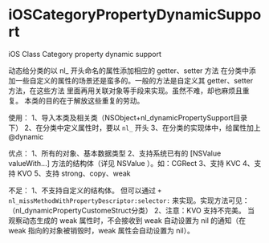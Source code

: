 # iOSCategoryPropertyDynamicSupport
iOS Class Category property dynamic support

动态给分类的以 nl_ 开头命名的属性添加相应的 getter、setter 方法
在分类中添加一些自定义的属性的场景还是蛮多的。一般的方法是自定义其 getter、setter 方法，在这些方法
里面再用关联对象等手段来实现。虽然不难，却也麻烦且重复。
本类的目的在于解放这些重复的劳动。

   使用：
      1、导入本类及相关类（NSObject+nl_dynamicPropertySupport目录下）
      2、在分类中定义属性时，要以 `nl_` 开头
      3、在分类的实现体中，给属性加上 @dynamic

   优点：
      1、所有的对象、基本数据类型
      2、支持系统已有的 [NSValue valueWith...] 方法的结构体（详见 NSValue ）。如：CGRect
      3、支持 KVC
      4、支持 KVO
      5、支持 strong、copy、weak

   不足：
      1、不支持自定义的结构体。
         但可以通过 `+ nl_missMethodWithPropertyDescriptor:selector:` 来实现。实现方法可见：（nl_dynamicPropertyCustomeStruct分类）
      2、注意：KVO 支持不完美。
         当观察动态生成的 weak 属性时，不会接收到 weak 自动设置为 nil 的通知（在 weak 指向的对象被销毁时，weak 属性会自动设置为 nil）。

